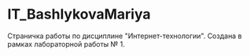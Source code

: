 # IT_BashlykovaMariya
Страничка работы по дисциплине "Интернет-технологии". Создана в рамках лабораторной работы № 1.
